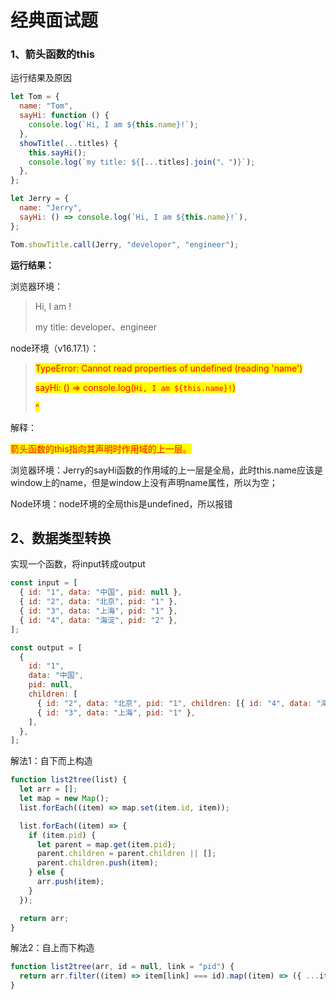 # 经典面试题

### 1、箭头函数的this

运行结果及原因

```javascript
let Tom = {
  name: "Tom",
  sayHi: function () {
    console.log(`Hi, I am ${this.name}!`);
  },
  showTitle(...titles) {
    this.sayHi();
    console.log(`my title: ${[...titles].join("、")}`);
  },
};

let Jerry = {
  name: "Jerry",
  sayHi: () => console.log(`Hi, I am ${this.name}!`),
};

Tom.showTitle.call(Jerry, "developer", "engineer");

```

**运行结果：**

浏览器环境：

> Hi, I am !
>
> my title: developer、engineer

node环境（v16.17.1）：

> <mark style="color:red;">TypeError: Cannot read properties of undefined (reading 'name')</mark>
>
> <mark style="color:red;">sayHi: () => console.log(</mark><mark style="color:red;">`Hi, I am ${this.name}!`</mark><mark style="color:red;">)</mark>
>
> &#x20;                                                                             <mark style="color:red;">^</mark>

解释：

<mark style="color:red;">箭头函数的this指向其声明时作用域的上一层。</mark>

浏览器环境：Jerry的sayHi函数的作用域的上一层是全局，此时this.name应该是window上的name，但是window上没有声明name属性，所以为空；

Node环境：node环境的全局this是undefined，所以报错



## 2、数据类型转换

实现一个函数，将input转成output

```javascript
const input = [
  { id: "1", data: "中国", pid: null },
  { id: "2", data: "北京", pid: "1" },
  { id: "3", data: "上海", pid: "1" },
  { id: "4", data: "海淀", pid: "2" },
];

const output = [
  {
    id: "1",
    data: "中国",
    pid: null,
    children: [
      { id: "2", data: "北京", pid: "1", children: [{ id: "4", data: "海淀", pid: "2" }] },
      { id: "3", data: "上海", pid: "1" },
    ],
  },
];
```

解法1：自下而上构造

```javascript
function list2tree(list) {
  let arr = [];
  let map = new Map();
  list.forEach((item) => map.set(item.id, item));

  list.forEach((item) => {
    if (item.pid) {
      let parent = map.get(item.pid);
      parent.children = parent.children || [];
      parent.children.push(item);
    } else {
      arr.push(item);
    }
  });

  return arr;
}
```

解法2：自上而下构造

```javascript
function list2tree(arr, id = null, link = "pid") {
  return arr.filter((item) => item[link] === id).map((item) => ({ ...item, children: list2tree(arr, item.id) }));
}
```







